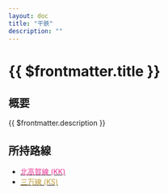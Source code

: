 ```yaml
---
layout: doc
title: "干鉄"
description: ""
---
```


# {{ $frontmatter.title }}
<!-- <img src="/img/company/houbutu.png" alt="放物のロゴ" width="100px"> -->

## 概要
{{ $frontmatter.description }}

## 所持路線
- [<span style="color: #EA3396">北高賀線 (KK)</span>](/company/kantetsu/line/kitakokasen.md)
- [<span style="color: #BE9A33">三万線 (KS)</span>](/company/kantetsu/line/sammansen.md)